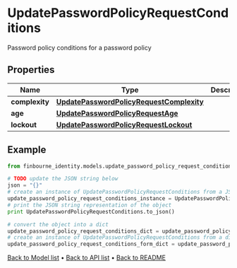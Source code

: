 # UpdatePasswordPolicyRequestConditions

Password policy conditions for a password policy

## Properties
Name | Type | Description | Notes
------------ | ------------- | ------------- | -------------
**complexity** | [**UpdatePasswordPolicyRequestComplexity**](UpdatePasswordPolicyRequestComplexity.md) |  | 
**age** | [**UpdatePasswordPolicyRequestAge**](UpdatePasswordPolicyRequestAge.md) |  | 
**lockout** | [**UpdatePasswordPolicyRequestLockout**](UpdatePasswordPolicyRequestLockout.md) |  | 

## Example

```python
from finbourne_identity.models.update_password_policy_request_conditions import UpdatePasswordPolicyRequestConditions

# TODO update the JSON string below
json = "{}"
# create an instance of UpdatePasswordPolicyRequestConditions from a JSON string
update_password_policy_request_conditions_instance = UpdatePasswordPolicyRequestConditions.from_json(json)
# print the JSON string representation of the object
print UpdatePasswordPolicyRequestConditions.to_json()

# convert the object into a dict
update_password_policy_request_conditions_dict = update_password_policy_request_conditions_instance.to_dict()
# create an instance of UpdatePasswordPolicyRequestConditions from a dict
update_password_policy_request_conditions_form_dict = update_password_policy_request_conditions.from_dict(update_password_policy_request_conditions_dict)
```
[Back to Model list](../README.md#documentation-for-models) &#8226; [Back to API list](../README.md#documentation-for-api-endpoints) &#8226; [Back to README](../README.md)


